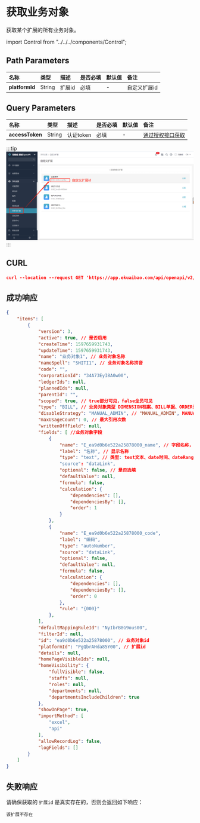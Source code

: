 # 获取业务对象
获取某个扩展的所有业务对象。

import Control from "../../../components/Control";

<Control
method="GET"
url="/api/openapi/v2/datalink/entity/$`platformId`"
/>

## Path Parameters

| 名称 | 类型 | 描述 | 是否必填 | 默认值 | 备注 |
| :--- | :--- | :--- | :--- |:--- | :--- |
| **platformId** | String | 扩展id | 必填 | - | 自定义扩展id |

## Query Parameters

| 名称 | 类型 | 描述 | 是否必填 | 默认值 | 备注 |
| :--- | :--- | :--- | :--- |:--- | :--- |
| **accessToken** | String | 认证token | 必填 | - | [通过授权接口获取](/docs/open-api/getting-started/auth) |

:::tip
![image](images/自定义扩展id.png)
:::

## CURL
```json
curl --location --request GET 'https://app.ekuaibao.com/api/openapi/v2/datalink/entity/$PgQbrAHda85Y00?accessToken=cxEbrzNJSA3A00'
```

## 成功响应
```json
{
    "items": [
        {
            "version": 3,
            "active": true, // 是否启用
            "createTime": 1597659931743,
            "updateTime": 1597659931743,
            "name": "业务对象1", // 业务对象名称
            "nameSpell": "SHITI1", // 业务对象名称拼音
            "code": "",
            "corporationId": "34A73EyI8A0w00",
            "ledgerIds": null,
            "plannedIds": null,
            "parentId": "",
            "scoped": true, // true部分可见，false全员可见
            "type": "BILL", // 业务对象类型 DIMENSION档案、BILL单据、ORDER订单
            "disableStrategy": "MANUAL_ADMIN", // "MANUAL_ADMIN", MANUAL_ADMIN管理员停用/启用、LIMIT_COUNT引用次数停用
            "maxUsageCount": 0, // 最大引用次数
            "writtenOffField": null,
            "fields": [ //业务对象字段
                {
                    "name": "E_ea9d0b6e522a25878000_name", // 字段名称，业务对象字段唯一标示
                    "label": "名称", // 显示名称
                    "type": "text", // 类型: text文本、date时间、dateRange时间段、number数字、money金额、switcher开关
                    "source": "dataLink",
                    "optional": false, // 是否选填
                    "defaultValue": null,
                    "formula": false,
                    "calculation": {
                        "dependencies": [],
                        "dependenciesBy": [],
                        "order": 1
                    }
                },
                {
                    "name": "E_ea9d0b6e522a25878000_code",
                    "label": "编码",
                    "type": "autoNumber",
                    "source": "dataLink",
                    "optional": false,
                    "defaultValue": null,
                    "formula": false,
                    "calculation": {
                        "dependencies": [],
                        "dependenciesBy": [],
                        "order": 0
                    },
                    "rule": "{000}"
                },
            ],
            "defaultMappingRuleId": "NyIbrB8G9ous00",
            "filterId": null,
            "id": "ea9d0b6e522a25878000", // 业务对象id
            "platformId": "PgQbrAHda85Y00", // 扩展id
            "details": null,
            "homePageVisibleIds": null,
            "homeVisibility": {
                "fullVisible": false,
                "staffs": null,
                "roles": null,
                "departments": null,
                "departmentsIncludeChildren": true
            },
            "showOnPage": true,
            "importMethod": [
                "excel",
                "api"
            ],
            "allowRecordLog": false,
            "logFields": []
        }
    ]
}
```

## 失败响应
请确保获取的 `扩展id` 是真实存在的，否则会返回如下响应：
```text
该扩展不存在
```